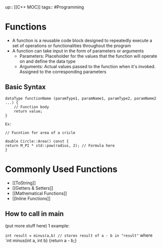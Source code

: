 up:: [[C++ MOC]]
tags:: #Programming 

# Functions
- A function is a reusable code block designed to repeatedly execute a set of operations or functionalities throughout the program
- A function can take input in the form of parameters or arguments
	- Parameters: Placeholder for the values that the function will operate on and define the data type
	- Arguments: Actual values passed to the function when it's invoked. Assigned to the corresponding parameters

## Basic Syntax
```
dataType functionName (paramType1, paramName1, paramType2, paramName2 ...) {
	// Function body
	return value;
}

Ex:

// Fucntion for area of a cricle

double Circle::Area() const {
return M_PI * std::pow(radius, 2); // Formula here
}
```
# Commonly Used Functions 
- [[ToString]]
- [[Getters & Setters]]
- [[Mathematical Functions]]
- [[Inline Functions]]

## How to call in main
(put more stuff here)
1 example:

`int result = minus(a,b) // stores result of a - b in "result"`
where
`int minus(int a, int b) {return a - b;}